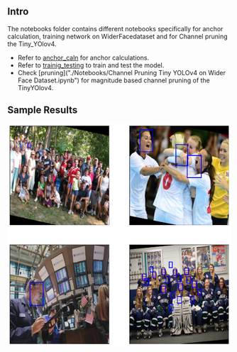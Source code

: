 ## Intro 
The notebooks folder contains different notebooks specifically for anchor calculation, training network on WiderFacedataset and for Channel pruning the Tiny_YOlov4.

- Refer to [anchor_caln](./Notebooks/Anchor_box_calculation_Wider_Face.ipynb`) for anchor calculations.
- Refer to [trainig_testing](YOLOv4-Tiny_Pytorch/Network_Training/Notebooks/TinyYolov4_on_wider_face_detection.ipynb) to train and test the model.
- Check [pruning]("./Notebooks/Channel Pruning Tiny YOLOv4 on Wider Face Dataset.ipynb") for magnitude based channel pruning of the TinyYOlov4.


## Sample Results
![alt text](image.png)

